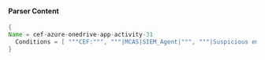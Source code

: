 #### Parser Content
```Java
{
Name = cef-azure-onedrive-app-activity-31
  Conditions = [ """CEF:""", """|MCAS|SIEM_Agent|""", """|Suspicious email|""" ]
}
```
